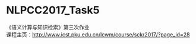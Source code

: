 # NLPCC2017_Task5
《语义计算与知识检索》第三次作业  
课程主页：http://www.icst.pku.edu.cn/lcwm/course/sckr2017/?page_id=28
